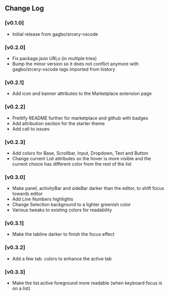 ## Change Log

### [v0.1.0]
- Initial release from gagbo/srcery-vscode

### [v0.2.0]
- Fix package.json URLs (in multiple tries)
- Bump the minor version so it does not conflict anymore with
  gagbo/srcery-vscode tags imported from history

### [v0.2.1]
- Add icon and banner attributes to the Marketplace extension page

### [v0.2.2]
- Prettify README further for marketplace and github with badges
- Add attribution section for the starter theme
- Add call to issues

### [v0.2.3]
- Add colors for Base, Scrollbar, Input, Dropdown, Text and Button
- Change current List attributes so the hover is more visible and the current choice has different color from the rest of the list

### [v0.3.0]
- Make panel, activityBar and sideBar darker than the editor, to shift focus towards editor
- Add Line Numbers highlights
- Change Selection background to a lighter greenish color
- Various tweaks to existing colors for readability

### [v0.3.1]
- Make the tabline darker to finish the focus effect

### [v0.3.2]
- Add a few tab. colors to enhance the active tab

### [v0.3.3]
- Make the list.active foreground more readable (when keyboard focus is on a list)